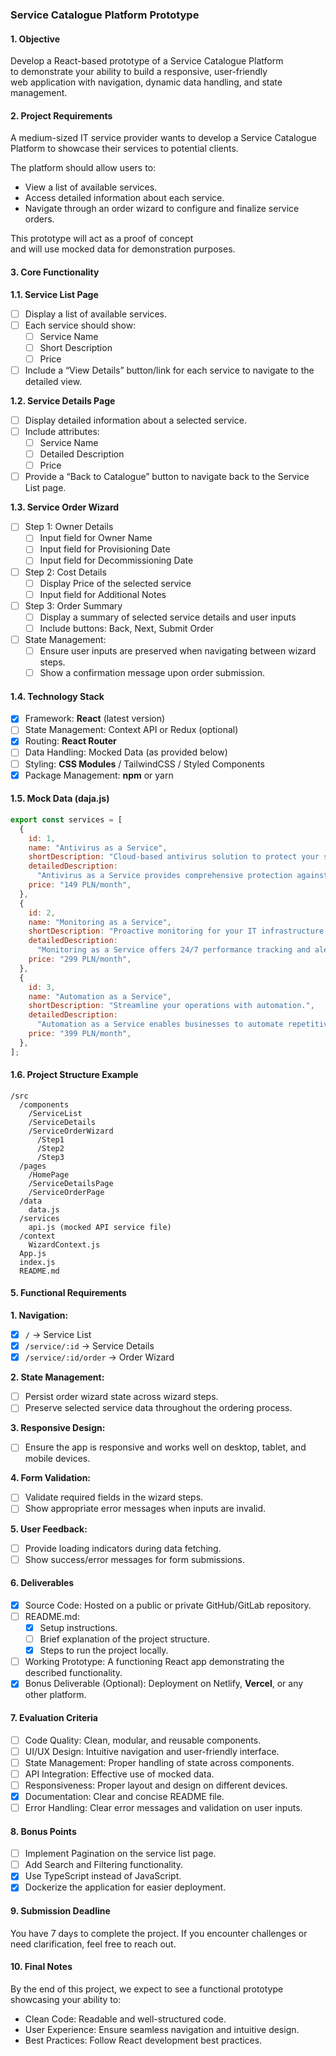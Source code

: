 ### Service Catalogue Platform Prototype
#### 1. Objective
Develop a React-based prototype of a Service Catalogue Platform  
to demonstrate your ability to build a responsive, user-friendly  
web application with navigation, dynamic data handling, and state  
management.

#### 2. Project Requirements
A medium-sized IT service provider wants to develop a Service Catalogue  
Platform to showcase their services to potential clients.

The platform should allow users to:  
- View a list of available services.
- Access detailed information about each service.
- Navigate through an order wizard to configure and finalize service orders.

This prototype will act as a proof of concept  
and will use mocked data for demonstration purposes.

#### 3. Core Functionality
**1.1. Service List Page**  
- [ ] Display a list of available services.
- [ ] Each service should show:
  - [ ] Service Name
  - [ ] Short Description
  - [ ] Price
- [ ] Include a “View Details” button/link for each service to navigate to the detailed view.

**1.2. Service Details Page**  
- [ ] Display detailed information about a selected service.
- [ ] Include attributes:
  - [ ] Service Name
  - [ ] Detailed Description
  - [ ] Price
- [ ] Provide a “Back to Catalogue” button to navigate back to the Service List page.

**1.3. Service Order Wizard**  
- [ ] Step 1: Owner Details
  - [ ] Input field for Owner Name
  - [ ] Input field for Provisioning Date
  - [ ] Input field for Decommissioning Date
- [ ] Step 2: Cost Details
  - [ ] Display Price of the selected service
  - [ ] Input field for Additional Notes
- [ ] Step 3: Order Summary
  - [ ] Display a summary of selected service details and user inputs
  - [ ] Include buttons: Back, Next, Submit Order

- [ ] State Management:
  - [ ] Ensure user inputs are preserved when navigating between wizard steps.
  - [ ] Show a confirmation message upon order submission.

#### 1.4. Technology Stack
- [X] Framework: **React** (latest version)
- [ ] State Management: Context API or Redux (optional)
- [X] Routing: **React Router**
- [ ] Data Handling: Mocked Data (as provided below)
- [ ] Styling: **CSS Modules** / TailwindCSS / Styled Components
- [X] Package Management: **npm** or yarn

#### 1.5. Mock Data (daja.js)
```javascript
export const services = [
  {
    id: 1,
    name: "Antivirus as a Service",
    shortDescription: "Cloud-based antivirus solution to protect your systems.",
    detailedDescription:
      "Antivirus as a Service provides comprehensive protection against malware, ransomware, and phishing attacks. With real-time threat detection, automatic updates, and centralized management, your business remains secure and compliant.",
    price: "149 PLN/month",
  },
  {
    id: 2,
    name: "Monitoring as a Service",
    shortDescription: "Proactive monitoring for your IT infrastructure.",
    detailedDescription:
      "Monitoring as a Service offers 24/7 performance tracking and alerts for your servers, applications, and network devices. Reduce downtime and ensure optimal performance with customizable dashboards and detailed reporting.",
    price: "299 PLN/month",
  },
  {
    id: 3,
    name: "Automation as a Service",
    shortDescription: "Streamline your operations with automation.",
    detailedDescription:
      "Automation as a Service enables businesses to automate repetitive tasks and workflows. From process optimization to integration with third-party tools, improve efficiency and reduce manual errors with our flexible automation solutions.",
    price: "399 PLN/month",
  },
];
```

#### 1.6. Project Structure Example
```
/src
  /components
    /ServiceList
    /ServiceDetails
    /ServiceOrderWizard
      /Step1
      /Step2
      /Step3
  /pages
    /HomePage
    /ServiceDetailsPage
    /ServiceOrderPage
  /data
    data.js
  /services
    api.js (mocked API service file)
  /context
    WizardContext.js
  App.js
  index.js
  README.md
```

#### 5. Functional Requirements
**1. Navigation:**  
- [X] `/` → Service List
- [X] `/service/:id` → Service Details
- [X] `/service/:id/order` → Order Wizard

**2. State Management:**  
- [ ] Persist order wizard state across wizard steps.
- [ ] Preserve selected service data throughout the ordering process.

**3. Responsive Design:**  
- [ ] Ensure the app is responsive and works well on desktop, tablet, and mobile devices.

**4. Form Validation:**  
- [ ] Validate required fields in the wizard steps.
- [ ] Show appropriate error messages when inputs are invalid.

**5. User Feedback:**  
- [ ] Provide loading indicators during data fetching.
- [ ] Show success/error messages for form submissions.

#### 6. Deliverables
- [X] Source Code: Hosted on a public or private GitHub/GitLab repository.
- [ ] README.md:
  - [X] Setup instructions.
  - [ ] Brief explanation of the project structure.
  - [X] Steps to run the project locally.
- [ ] Working Prototype: A functioning React app demonstrating the described functionality.
- [X] Bonus Deliverable (Optional): Deployment on Netlify, **Vercel**, or any other platform.

#### 7. Evaluation Criteria
- [ ] Code Quality: Clean, modular, and reusable components.
- [ ] UI/UX Design: Intuitive navigation and user-friendly interface.
- [ ] State Management: Proper handling of state across components.
- [ ] API Integration: Effective use of mocked data.
- [ ] Responsiveness: Proper layout and design on different devices.
- [X] Documentation: Clear and concise README file.
- [ ] Error Handling: Clear error messages and validation on user inputs.

#### 8. Bonus Points
- [ ] Implement Pagination on the service list page.
- [ ] Add Search and Filtering functionality.
- [X] Use TypeScript instead of JavaScript.
- [X] Dockerize the application for easier deployment.

#### 9. Submission Deadline
You have 7 days to complete the project. If you encounter challenges or need clarification, feel free to reach out.

#### 10. Final Notes
By the end of this project, we expect to see a functional prototype showcasing your ability to:  
- Clean Code: Readable and well-structured code.
- User Experience: Ensure seamless navigation and intuitive design.
- Best Practices: Follow React development best practices.

